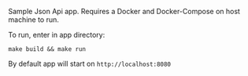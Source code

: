 Sample Json Api app.
Requires a Docker and Docker-Compose on host machine to run.


To run, enter in app directory:
````
make build && make run
````

By default app will start on `http://localhost:8080`